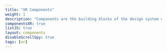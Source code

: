 ```yaml
---
title: "XR Components"
weight: 1
description: "Components are the building blocks of the design system designed with users in mind."
componentsXR: true
listJS: true
layout: components
disableScrollSpy: true
tags: [xr]
---
```

